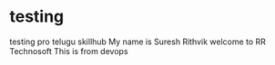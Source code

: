 # testing
testing pro telugu skillhub
My name is Suresh Rithvik
welcome to RR Technosoft
This is from devops
